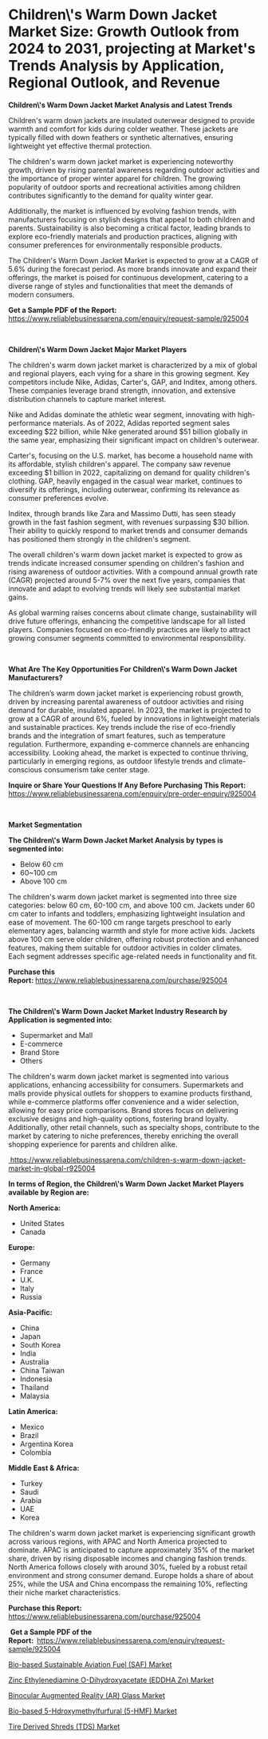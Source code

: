 <p><h1>Children\'s Warm Down Jacket Market Size: Growth Outlook from 2024 to 2031, projecting at Market's Trends Analysis by Application, Regional Outlook, and Revenue</h1></p><p><strong>Children\'s Warm Down Jacket Market Analysis and Latest Trends</strong></p>
<p><p>Children's warm down jackets are insulated outerwear designed to provide warmth and comfort for kids during colder weather. These jackets are typically filled with down feathers or synthetic alternatives, ensuring lightweight yet effective thermal protection. </p><p>The children's warm down jacket market is experiencing noteworthy growth, driven by rising parental awareness regarding outdoor activities and the importance of proper winter apparel for children. The growing popularity of outdoor sports and recreational activities among children contributes significantly to the demand for quality winter gear. </p><p>Additionally, the market is influenced by evolving fashion trends, with manufacturers focusing on stylish designs that appeal to both children and parents. Sustainability is also becoming a critical factor, leading brands to explore eco-friendly materials and production practices, aligning with consumer preferences for environmentally responsible products. </p><p>The Children's Warm Down Jacket Market is expected to grow at a CAGR of 5.6% during the forecast period. As more brands innovate and expand their offerings, the market is poised for continuous development, catering to a diverse range of styles and functionalities that meet the demands of modern consumers.</p></p>
<p><strong>Get a Sample PDF of the Report:&nbsp;</strong> <a href="https://www.reliablebusinessarena.com/enquiry/request-sample/925004?utm_campaign=1282&utm_medium=2&utm_source=Github&utm_content=ia&utm_term=12102024&utm_id=childrens-warm-down-jacket">https://www.reliablebusinessarena.com/enquiry/request-sample/925004</a></p>
<p>&nbsp;</p>
<p><strong>Children\'s Warm Down Jacket Major Market Players</strong></p>
<p><p>The children's warm down jacket market is characterized by a mix of global and regional players, each vying for a share in this growing segment. Key competitors include Nike, Adidas, Carter's, GAP, and Inditex, among others. These companies leverage brand strength, innovation, and extensive distribution channels to capture market interest.</p><p>Nike and Adidas dominate the athletic wear segment, innovating with high-performance materials. As of 2022, Adidas reported segment sales exceeding $22 billion, while Nike generated around $51 billion globally in the same year, emphasizing their significant impact on children's outerwear.</p><p>Carter's, focusing on the U.S. market, has become a household name with its affordable, stylish children's apparel. The company saw revenue exceeding $1 billion in 2022, capitalizing on demand for quality children's clothing. GAP, heavily engaged in the casual wear market, continues to diversify its offerings, including outerwear, confirming its relevance as consumer preferences evolve.</p><p>Inditex, through brands like Zara and Massimo Dutti, has seen steady growth in the fast fashion segment, with revenues surpassing $30 billion. Their ability to quickly respond to market trends and consumer demands has positioned them strongly in the children's segment.</p><p>The overall children's warm down jacket market is expected to grow as trends indicate increased consumer spending on children's fashion and rising awareness of outdoor activities. With a compound annual growth rate (CAGR) projected around 5-7% over the next five years, companies that innovate and adapt to evolving trends will likely see substantial market gains.</p><p>As global warming raises concerns about climate change, sustainability will drive future offerings, enhancing the competitive landscape for all listed players. Companies focused on eco-friendly practices are likely to attract growing consumer segments committed to environmental responsibility.</p></p>
<p>&nbsp;</p>
<p><strong>What Are The Key Opportunities For Children\'s Warm Down Jacket Manufacturers?</strong></p>
<p><p>The children’s warm down jacket market is experiencing robust growth, driven by increasing parental awareness of outdoor activities and rising demand for durable, insulated apparel. In 2023, the market is projected to grow at a CAGR of around 6%, fueled by innovations in lightweight materials and sustainable practices. Key trends include the rise of eco-friendly brands and the integration of smart features, such as temperature regulation. Furthermore, expanding e-commerce channels are enhancing accessibility. Looking ahead, the market is expected to continue thriving, particularly in emerging regions, as outdoor lifestyle trends and climate-conscious consumerism take center stage.</p></p>
<p><strong>Inquire or Share Your Questions If Any Before Purchasing This Report:</strong> <a href="https://www.reliablebusinessarena.com/enquiry/pre-order-enquiry/925004?utm_campaign=1282&utm_medium=2&utm_source=Github&utm_content=ia&utm_term=12102024&utm_id=childrens-warm-down-jacket">https://www.reliablebusinessarena.com/enquiry/pre-order-enquiry/925004</a></p>
<p>&nbsp;</p>
<p><strong>Market Segmentation</strong></p>
<p><strong>The Children\'s Warm Down Jacket Market Analysis by types is segmented into:</strong></p>
<p><ul><li>Below 60 cm</li><li>60~100 cm</li><li>Above 100 cm</li></ul></p>
<p><p>The children's warm down jacket market is segmented into three size categories: below 60 cm, 60-100 cm, and above 100 cm. Jackets under 60 cm cater to infants and toddlers, emphasizing lightweight insulation and ease of movement. The 60-100 cm range targets preschool to early elementary ages, balancing warmth and style for more active kids. Jackets above 100 cm serve older children, offering robust protection and enhanced features, making them suitable for outdoor activities in colder climates. Each segment addresses specific age-related needs in functionality and fit.</p></p>
<p><strong>Purchase this Report:&nbsp;</strong><a href="https://www.reliablebusinessarena.com/purchase/925004?utm_campaign=1282&utm_medium=2&utm_source=Github&utm_content=ia&utm_term=12102024&utm_id=childrens-warm-down-jacket">https://www.reliablebusinessarena.com/purchase/925004</a></p>
<p>&nbsp;</p>
<p><strong>The Children\'s Warm Down Jacket Market Industry Research by Application is segmented into:</strong></p>
<p><ul><li>Supermarket and Mall</li><li>E-commerce</li><li>Brand Store</li><li>Others</li></ul></p>
<p><p>The children's warm down jacket market is segmented into various applications, enhancing accessibility for consumers. Supermarkets and malls provide physical outlets for shoppers to examine products firsthand, while e-commerce platforms offer convenience and a wider selection, allowing for easy price comparisons. Brand stores focus on delivering exclusive designs and high-quality options, fostering brand loyalty. Additionally, other retail channels, such as specialty shops, contribute to the market by catering to niche preferences, thereby enriching the overall shopping experience for parents and children alike.</p></p>
<p><a href="https://www.reliablebusinessarena.com/children-s-warm-down-jacket-market-in-global-r925004?utm_campaign=1282&utm_medium=2&utm_source=Github&utm_content=ia&utm_term=12102024&utm_id=childrens-warm-down-jacket">&nbsp;https://www.reliablebusinessarena.com/children-s-warm-down-jacket-market-in-global-r925004</a></p>
<p><strong>In terms of Region, the Children\'s Warm Down Jacket Market Players available by Region are:</strong></p>
<p>
    <p> <strong> North America: </strong>
        <ul>
            <li>United States</li>
            <li>Canada</li>
        </ul>
        </p> 
    <p> <strong> Europe: </strong>
        <ul>
            <li>Germany</li>
            <li>France</li>
            <li>U.K.</li>
            <li>Italy</li>
            <li>Russia</li>
        </ul>
        </p> 
    <p> <strong> Asia-Pacific: </strong>
        <ul>
            <li>China</li>
            <li>Japan</li>
            <li>South Korea</li>
            <li>India</li>
            <li>Australia</li>
            <li>China Taiwan</li>
            <li>Indonesia</li>
            <li>Thailand</li>
            <li>Malaysia</li>
        </ul>
        </p> 
    <p> <strong> Latin America: </strong>
        <ul>
            <li>Mexico</li>
            <li>Brazil</li>
            <li>Argentina Korea</li>
            <li>Colombia</li>
        </ul>
        </p> 
    <p> <strong> Middle East & Africa: </strong>
        <ul>
            <li>Turkey</li>
            <li>Saudi</li>
            <li>Arabia</li>
            <li>UAE</li>
            <li>Korea</li>
        </ul>
    </p>
    </p>
<p><p>The children's warm down jacket market is experiencing significant growth across various regions, with APAC and North America projected to dominate. APAC is anticipated to capture approximately 35% of the market share, driven by rising disposable incomes and changing fashion trends. North America follows closely with around 30%, fueled by a robust retail environment and strong consumer demand. Europe holds a share of about 25%, while the USA and China encompass the remaining 10%, reflecting their niche market characteristics.</p></p>
<p><strong>Purchase this Report: </strong><a href="https://www.reliablebusinessarena.com/purchase/925004?utm_campaign=1282&utm_medium=2&utm_source=Github&utm_content=ia&utm_term=12102024&utm_id=childrens-warm-down-jacket">https://www.reliablebusinessarena.com/purchase/925004</a></p>
<p>&nbsp;<strong>Get a Sample PDF of the Report:&nbsp;&nbsp;</strong><a href="https://www.reliablebusinessarena.com/enquiry/request-sample/925004?utm_campaign=1282&utm_medium=2&utm_source=Github&utm_content=ia&utm_term=12102024&utm_id=childrens-warm-down-jacket">https://www.reliablebusinessarena.com/enquiry/request-sample/925004</a></p>
<p><strong></strong></p>
<p><p><a href="https://www.linkedin.com/pulse/bio-based-sustainable-aviation-fuel-saf-market-consolidation-2vzzc?utm_campaign=1282&utm_medium=2&utm_source=Github&utm_content=ia&utm_term=12102024&utm_id=childrens-warm-down-jacket">Bio-based Sustainable Aviation Fuel (SAF) Market</a></p><p><a href="https://www.linkedin.com/pulse/zinc-ethylenediamine-o-dihydroxyacetate-eddha-zn-market-growth-nlfxc?utm_campaign=1282&utm_medium=2&utm_source=Github&utm_content=ia&utm_term=12102024&utm_id=childrens-warm-down-jacket">Zinc Ethylenediamine O-Dihydroxyacetate (EDDHA Zn) Market</a></p><p><a href="https://www.linkedin.com/pulse/binocular-augmented-reality-ar-glass-market-evolution-irxwc?utm_campaign=1282&utm_medium=2&utm_source=Github&utm_content=ia&utm_term=12102024&utm_id=childrens-warm-down-jacket">Binocular Augmented Reality (AR) Glass Market</a></p><p><a href="https://www.linkedin.com/pulse/global-bio-based-5-hdroxymethylfurfural-5-hmf-market-focus-kj66c?utm_campaign=1282&utm_medium=2&utm_source=Github&utm_content=ia&utm_term=12102024&utm_id=childrens-warm-down-jacket">Bio-based 5-Hdroxymethylfurfural (5-HMF) Market</a></p><p><a href="https://www.linkedin.com/pulse/tire-derived-shreds-tds-market-essentials-key-players-demand-qa1pc?utm_campaign=1282&utm_medium=2&utm_source=Github&utm_content=ia&utm_term=12102024&utm_id=childrens-warm-down-jacket">Tire Derived Shreds (TDS) Market</a></p></p>